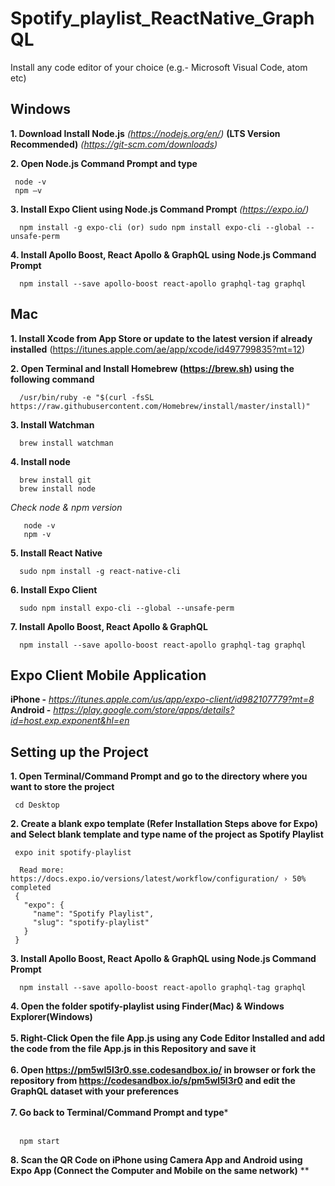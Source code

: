# Spotify_playlist_ReactNative_GraphQL

Install any code editor of your choice (e.g.- Microsoft Visual Code, atom etc)


## Windows
**1. Download Install Node.js** *(https://nodejs.org/en/)* **(LTS Version Recommended)** *(https://git-scm.com/downloads)* <br/>

**2. Open Node.js Command Prompt and type**
```
 node -v
 npm –v
``` 
**3. Install Expo Client using Node.js Command Prompt** *(https://expo.io/)*
```
  npm install -g expo-cli (or) sudo npm install expo-cli --global --unsafe-perm
```  
**4. Install Apollo Boost, React Apollo & GraphQL using Node.js Command Prompt**
```
  npm install --save apollo-boost react-apollo graphql-tag graphql
```


## Mac
**1. Install Xcode from App Store or update to the latest version if already installed** (https://itunes.apple.com/ae/app/xcode/id497799835?mt=12)

**2. Open Terminal and Install Homebrew (https://brew.sh) using the following command**
```
  /usr/bin/ruby -e "$(curl -fsSL https://raw.githubusercontent.com/Homebrew/install/master/install)"
```
**3. Install Watchman**
```
  brew install watchman
```
**4. Install node**
```
  brew install git
  brew install node
```
 *Check node & npm version*
 ```
    node -v
    npm -v
 ```
**5. Install React Native**
```
  sudo npm install -g react-native-cli
```
**6. Install Expo Client**
```
  sudo npm install expo-cli --global --unsafe-perm
```
**7. Install Apollo Boost, React Apollo & GraphQL**
```
  npm install --save apollo-boost react-apollo graphql-tag graphql
```



## Expo Client Mobile Application
**iPhone -** *https://itunes.apple.com/us/app/expo-client/id982107779?mt=8* <br/>
**Android -** *https://play.google.com/store/apps/details?id=host.exp.exponent&hl=en*

## Setting up the Project
**1. Open Terminal/Command Prompt and go to the directory where you want to store the project**
```
 cd Desktop
```
**2. Create a blank expo template (Refer Installation Steps above for Expo) and Select blank template and type name of the project as Spotify Playlist**
```
 expo init spotify-playlist
```
```
  Read more: https://docs.expo.io/versions/latest/workflow/configuration/ › 50% completed
 {
   "expo": {
     "name": "Spotify Playlist",
     "slug": "spotify-playlist"
   }
 }
```
**3. Install Apollo Boost, React Apollo & GraphQL using Node.js Command Prompt**
```
  npm install --save apollo-boost react-apollo graphql-tag graphql
```

**4. Open the folder spotify-playlist using Finder(Mac) & Windows Explorer(Windows)** <br/>
<br/>
**5. Right-Click Open the file App.js using any Code Editor Installed and add the code from the file App.js in this Repository and save it** <br/>
<br/>
**6. Open https://pm5wl5l3r0.sse.codesandbox.io/ in browser or fork the repository from https://codesandbox.io/s/pm5wl5l3r0 and edit the GraphQL dataset with your preferences** <br/>
<br/>
**7. Go back to Terminal/Command Prompt and type*** <br/>
<br/>
```
  npm start
```
**8. Scan the QR Code on iPhone using Camera App and Android using Expo App (Connect the Computer and Mobile on the same network)**
**


